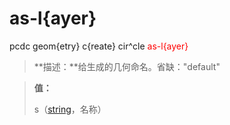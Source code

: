 # as-l{ayer}
pcdc geom{etry} c{reate} cir^cle <span style='color: red;'>as-l{ayer}</span>
> **描述：**给生成的几何命名。省缺："default"

> 
> **值：**
> 
> s（[string](数据类型/string/)，名称）

